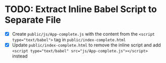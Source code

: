 # TODO: Extract Inline Babel Script to Separate File

- [x] Create `public/js/App-complete.js` with the content from the `<script type="text/babel">` tag in `public/index-complete.html`
- [x] Update `public/index-complete.html` to remove the inline script and add `<script type="text/babel" src="js/App-complete.js"></script>` instead